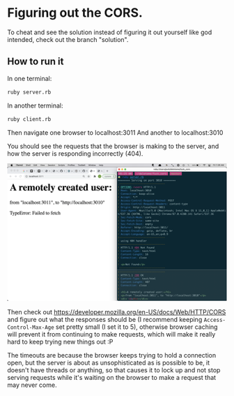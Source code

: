 Figuring out the CORS.
=====================

To cheat and see the solution instead of figuring it out yourself like god intended,
check out the branch "solution".

How to run it
-------------

In one terminal:

```sh
ruby server.rb
```

In another terminal:

```sh
ruby client.rb
```

Then navigate one browser to localhost:3011
And another to localhost:3010

You should see the requests that the browser is making to the server,
and how the server is responding incorrectly (404).

![screenshot](screenshot.png)

Then check out https://developer.mozilla.org/en-US/docs/Web/HTTP/CORS
and figure out what the responses should be (I recommend keeping
`Access-Control-Max-Age` set pretty small (I set it to 5), otherwise
browser caching will prevent it from continuing to make requests, which
will make it really hard to keep trying new things out :P

The timeouts are because the browser keeps trying to hold a connection open,
but the server is about as unsophisticated as is possible to be,
it doesn't have threads or anything, so that causes it to lock up
and not stop serving requests while it's waiting on the browser to
make a request that may never come.
